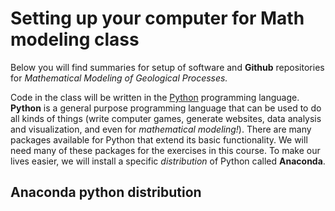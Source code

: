 # Setting up your computer for Math modeling class

Below you will find summaries for setup of software and **Github** repositories for *Mathematical Modeling of Geological Processes.* 

Code in the class will be written in the [Python](http://www.python.org) programming language. **Python** is a general purpose programming language that can be used to do all kinds of things (write computer games, generate websites, data analysis and visualization, and even for *mathematical modeling!*). There are many packages available for Python that extend its basic functionality. We will need many of these packages for the exercises in this course. To make our lives easier, we will install a specific *distribution* of Python called **Anaconda**.

## Anaconda python distribution


